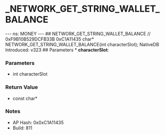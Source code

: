 # _NETWORK_GET_STRING_WALLET_BALANCE

--- ns: MONEY --- ## NETWORK_GET_STRING_WALLET_BALANCE  // 0xF9B10B529DCFB33B 0xC1A11435 char* NETWORK_GET_STRING_WALLET_BALANCE(int characterSlot);  NativeDB Introduced: v323  ## Parameters * **characterSlot**:

### Parameters
* int characterSlot

### Return Value
* const char*

### Notes
* AP Hash: 0x0xC1A11435
* Build: 811

